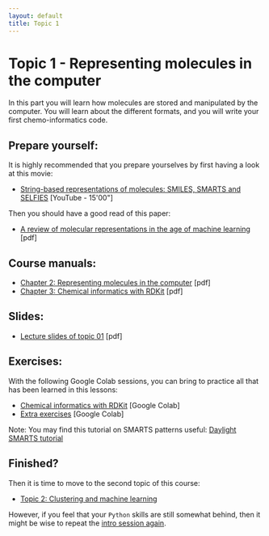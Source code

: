 ```yaml
---
layout: default
title: Topic 1
---
```


# Topic 1 - Representing molecules in the computer

In this part you will learn how molecules are stored and manipulated by the computer. You will learn about the different formats, and you will write your first chemo-informatics code.

## Prepare yourself:

It is highly recommended that you prepare yourselves by first having a look at this movie:

- <a href="https://www.youtube.com/watch?v=w9SV2mNSBMk" target="_blank">String-based representations of molecules: SMILES, SMARTS and SELFIES</a> [YouTube - 15'00"]

Then you should have a good read of this paper:

- <a href="Topic_01/Review_of_molecular_representation_in_the_age_of_machine_learning.pdf" download>A review of molecular representations in the age of machine learning</a> [pdf]


## Course manuals:

- <a href="Topic_01/2-Representing_molecules_in_the_computer.pdf" download>Chapter 2: Representing molecules in the computer</a> [pdf]
- <a href="Topic_01/3-Chemical_informatics_with_RDKit.pdf" download>Chapter 3: Chemical informatics with RDKit</a> [pdf]

## Slides:

- <a href="Topic_01/Slides_01.pdf" download>Lecture slides of topic 01</a> [pdf]

## Exercises:

With the following Google Colab sessions, you can bring to practice all that has been learned in this lessons:

- <a href="https://githubtocolab.com/UAMCAntwerpen/2040FBDBIC/blob/master/Topic_01/Chemical_informatics_with_RDKit.ipynb" target="_blank">Chemical informatics with RDKit</a> [Google Colab]
- <a href="https://githubtocolab.com/UAMCAntwerpen/2040FBDBIC/blob/master/Topic_01/Topic_01_exercises.ipynb" target="_blank">Extra exercises</a> [Google Colab]

Note: You may find this tutorial on SMARTS patterns useful: <a href="https://www.daylight.com/dayhtml_tutorials/languages/smarts/" target="_blank">Daylight SMARTS tutorial</a>

## Finished?

Then it is time to move to the second topic of this course:

- [Topic 2: Clustering and machine learning](Topic_02.md)

However, if you feel that your `Python` skills are still somewhat behind, then it might be wise to repeat the [intro session again](index.md).
